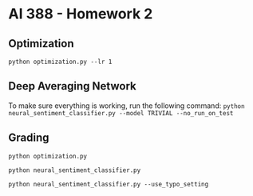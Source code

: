 # AI 388 - Homework 2

## Optimization
```python optimization.py --lr 1```

## Deep Averaging Network 
To make sure everything is working, run the following command:
```python neural_sentiment_classifier.py --model TRIVIAL --no_run_on_test```

## Grading
`python optimization.py`

`python neural_sentiment_classifier.py`

`python neural_sentiment_classifier.py --use_typo_setting`
